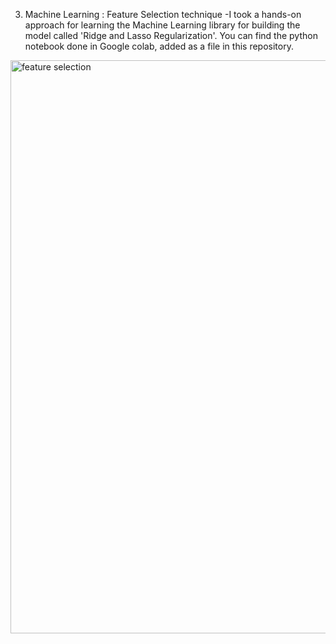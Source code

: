 3. Machine Learning : Feature Selection technique
-I took a hands-on approach for learning the Machine Learning library for building the model called 'Ridge and Lasso Regularization'. 
You can find the python notebook done in Google colab, added as a file in this repository.

<img width="948" height="917" alt="feature selection" src="https://github.com/user-attachments/assets/232800c9-e605-4294-9466-fd73504c4146" />

